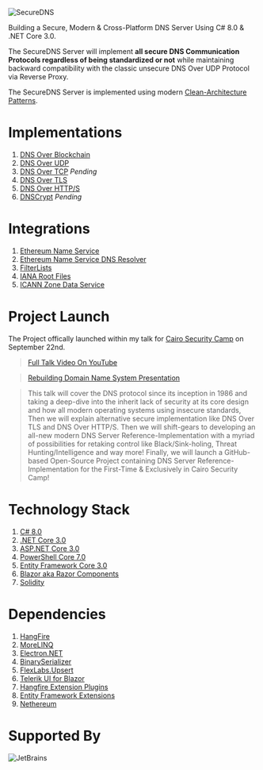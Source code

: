 ![SecureDNS](https://raw.githubusercontent.com/Texnomic/SecureDNS/master/docs/Logo.png "SecureDNS")

Building a Secure, Modern & Cross-Platform DNS Server Using C# 8.0 & .NET Core 3.0.

The SecureDNS Server will implement **all secure DNS Communication Protocols regardless of being standardized or not** while maintaining backward compatibility with the classic unsecure DNS Over UDP Protocol via Reverse Proxy.

The SecureDNS Server is implemented using modern [Clean-Architecture Patterns](https://www.amazon.com/Clean-Architecture-Craftsmans-Software-Structure/dp/0134494164).

# Implementations
1. [DNS Over Blockchain](https://readthedocs.org/projects/ens/downloads/pdf/latest/)
2. [DNS Over UDP](https://tools.ietf.org/html/rfc1035)
3. [DNS Over TCP](https://tools.ietf.org/html/rfc1035) *Pending*
4. [DNS Over TLS](https://tools.ietf.org/html/rfc7858)
5. [DNS Over HTTP/S](https://tools.ietf.org/html/rfc8484)
6. [DNSCrypt](https://dnscrypt.info/) *Pending*

# Integrations
1. [Ethereum Name Service](https://ens.domains/)
2. [Ethereum Name Service DNS Resolver](https://github.com/ensdomains/resolvers)
3. [FilterLists](https://github.com/collinbarrett/FilterLists)
4. [IANA Root Files](https://www.iana.org/domains/root/files)
5. [ICANN Zone Data Service](https://czds.icann.org/home)

# Project Launch
The Project offically launched within my talk for [Cairo Security Camp](https://cairosecuritycamp.com/sessions/rebuilding-the-domain-name-system/) on September 22nd.

>[Full Talk Video On YouTube](https://youtu.be/1Gxk40dmbFM)

>[Rebuilding Domain Name System Presentation](https://raw.githubusercontent.com/Texnomic/SecureDNS/master/docs/Rebuilding.DNS.pptx)

>This talk will cover the DNS protocol since its inception in 1986 and taking a deep-dive into the inherit lack of security at its core design and how all modern operating systems using insecure standards, Then we will explain alternative secure implementation like DNS Over TLS and DNS Over HTTP/S. Then we will shift-gears to developing an all-new modern DNS Server Reference-Implementation with a myriad of possibilities for retaking control like Black/Sink-holing, Threat Hunting/Intelligence and way more! Finally, we will launch a GitHub-based Open-Source Project containing DNS Server Reference-Implementation for the First-Time & Exclusively in Cairo Security Camp!

# Technology Stack
1. [C# 8.0](https://docs.microsoft.com/en-us/dotnet/csharp/whats-new/csharp-8)
2. [.NET Core 3.0](https://dotnet.microsoft.com/download/dotnet-core/3.0)
3. [ASP.NET Core 3.0](https://dotnet.microsoft.com/download/dotnet-core/3.0)
4. [PowerShell Core 7.0](https://github.com/PowerShell/PowerShell)
5. [Entity Framework Core 3.0](https://docs.microsoft.com/en-us/ef/core/)
6. [Blazor aka Razor Components](https://dotnet.microsoft.com/apps/aspnet/web-apps/client)
7. [Solidity](https://github.com/ethereum/solidity)


# Dependencies
1. [HangFire](https://www.hangfire.io/)
2. [MoreLINQ](https://github.com/morelinq/MoreLINQ)
3. [Electron.NET](https://github.com/ElectronNET/Electron.NET)
4. [BinarySerializer](https://github.com/jefffhaynes/BinarySerializer)
5. [FlexLabs.Upsert](https://github.com/artiomchi/FlexLabs.Upsert)
6. [Telerik UI for Blazor](https://www.telerik.com/blazor-ui)
7. [Hangfire Extension Plugins](https://github.com/wanlitao/HangfireExtension)
8. [Entity Framework Extensions](https://entityframework-extensions.net)
9. [Nethereum](https://nethereum.com/)


# Supported By
![JetBrains](https://raw.githubusercontent.com/Texnomic/SecureDNS/master/docs/JetBrains.png "JetBrains")